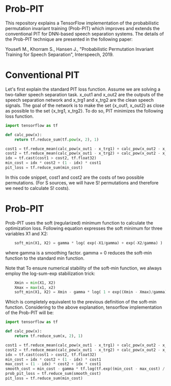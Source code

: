 # Prob-PIT

This repository explains a TensorFlow implementation of the probabilistic permutation invariant training (Prob-PIT) which improves and extends the conventional PIT for DNN-based speech separation systems. The details of the Prob-PIT technique are presented in the following paper:

Yousefi M., Khorram S., Hansen J., "Probabilistic Permutation Invariant Training for Speech Separation", Interspeech, 2019.

# Conventional PIT

Let's first explain the standard PIT loss function. Assume we are solving a two-talker speech separation task. x_out1 and x_out2 are the outputs of the speech separation network and x_trg1 and x_trg2 are the clean speech signals. The goal of the network is to make the set {x_out1, x_out2} as close as possible to the set {x_trg1, x_trg2}. To do so, PIT minimizes the following loss function.  

```python
import tensorflow as tf

def calc_pow(x):
    return tf.reduce_sum(tf.pow(x, 2), 1)

cost1 = tf.reduce_mean(calc_pow(x_out1 - x_trg1) + calc_pow(x_out2 - x_trg2), 1)
cost2 = tf.reduce_mean(calc_pow(x_out1 - x_trg2) + calc_pow(x_out2 - x_trg1), 1)
idx = tf.cast(cost1 > cost2, tf.float32)
min_cost = idx * cost2 + (1 - idx) * cost1
pit_loss = tf.reduce_sum(min_cost)
```

In this code snippet, cost1 and cost2 are the costs of two possible permutations. (For S sources, we will have S! permutations and therefore we need to calculate S! costs).

# Prob-PIT

Prob-PIT uses the soft (regularized) minimum function to calculate the optimization loss. Following equation expresses the soft minimum for three variables X1 and X2: 
```python
    soft_min(X1, X2) = gamma * log( exp(-X1/gamma) + exp(-X2/gamma) )
```
where gamma is a smoothing factor. gamma = 0 reduces the soft-min function to the standard min function. 

Note that To ensure numerical stability of the soft-min function, we always employ the log-sum-exp stabilization trick: 
```python
    Xmin = min(X1, X2)
    Xmax = max(x1, x2)
    soft_min(X1, X2) = Xmin - gamma * log( 1 + exp((Xmin - Xmax)/gamma) )
```
Which is completely equivalent to the previous definition of the soft-min function. Considering to the above explanation, tensorflow implementation of the Prob-PIT will be:

```python
import tensorflow as tf

def calc_pow(x):
    return tf.reduce_sum(x, 2), 1)

cost1 = tf.reduce_mean(calc_pow(x_out1 - x_trg1) + calc_pow(x_out2 - x_trg2), 1)
cost2 = tf.reduce_mean(calc_pow(x_out1 - x_trg2) + calc_pow(x_out2 - x_trg1), 1)
idx = tf.cast(cost1 > cost2, tf.float32)
min_cost = idx * cost2 + (1 - idx) * cost1
max_cost = (1 - idx) * cost2 + idx * cost1
smooth_cost = min_cost - gamma * tf.log(tf.exp((min_cost - max_cost) / gamma) + 1)
prob_pit_loss = tf.reduce_sum(smooth_cost)
pit_loss = tf.reduce_sum(min_cost)
```




